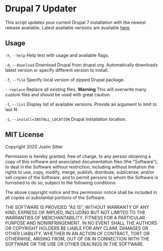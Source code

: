 # Drupal 7 Updater
This script updates your current Drupal 7 installation with the newest release available.
Latest available versions are available [here](https://www.drupal.org/project/drupal).

## Usage
`-h`, `--help` Help text with usage and available flags.

`-d`, `--download` Download Drupal from drupal.org. Automatically downloads latest version or specify different version to install.

`-f`, `--file` Specify local version of zipped Drupal package.

`--replace` Replace all existing files. **Warning** This will overwrite many custom files and should be used with great caution.

`-l`,  `--list` Display list of available versions. Provide an argument to limit to last N.

`-i`, `--install=INSTALL_LOCATION` Drupal installation location.

## MIT License

Copyright 2020 Justin Sitter

Permission is hereby granted, free of charge, to any person obtaining a copy of this software and associated documentation files (the "Software"), to deal in the Software without restriction, including without limitation the rights to use, copy, modify, merge, publish, distribute, sublicense, and/or sell copies of the Software, and to permit persons to whom the Software is furnished to do so, subject to the following conditions:

The above copyright notice and this permission notice shall be included in all copies or substantial portions of the Software.

THE SOFTWARE IS PROVIDED "AS IS", WITHOUT WARRANTY OF ANY KIND, EXPRESS OR IMPLIED, INCLUDING BUT NOT LIMITED TO THE WARRANTIES OF MERCHANTABILITY, FITNESS FOR A PARTICULAR PURPOSE AND NONINFRINGEMENT. IN NO EVENT SHALL THE AUTHORS OR COPYRIGHT HOLDERS BE LIABLE FOR ANY CLAIM, DAMAGES OR OTHER LIABILITY, WHETHER IN AN ACTION OF CONTRACT, TORT OR OTHERWISE, ARISING FROM, OUT OF OR IN CONNECTION WITH THE SOFTWARE OR THE USE OR OTHER DEALINGS IN THE SOFTWARE.